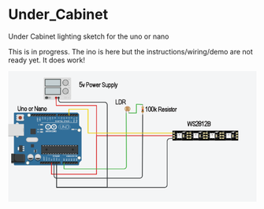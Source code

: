 # Under_Cabinet
Under Cabinet lighting sketch for the uno or nano

This is in progress.  The ino is here but the instructions/wiring/demo are not ready yet.  It does work!

![Cabinet](Capture.png "Under Cabinet wiring")
